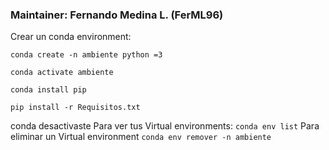 ### Maintainer: Fernando Medina L. (FerML96)

Crear un conda environment: 

`conda create -n ambiente python =3`

`conda activate ambiente`

`conda install pip`

`pip install -r Requisitos.txt`


conda desactivaste 
Para ver tus Virtual environments:
`conda env list`
Para eliminar un Virtual environment
`conda env remover -n ambiente`


